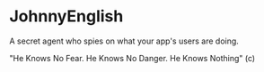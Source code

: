 JohnnyEnglish
=============

A secret agent who spies on what your app's users are doing.

"He Knows No Fear. He Knows No Danger. He Knows Nothing" (c)
